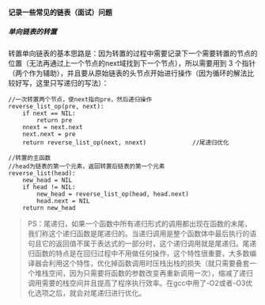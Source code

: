 #### 记录一些常见的链表（面试）问题 ####



##### 单向链表的转置 #####

转置单向链表的基本思路是：因为转置的过程中需要记录下一个需要转置的节点的位置（无法再通过上一个节点的next域找到下一个节点），所以需要用到 3 个指针（两个作为辅助），并且要从原始链表的头节点开始进行操作（因为循环的解法比较好写，这里只写递归的写法）：

```
//一次转置两个节点，使next指向pre，然后递归操作
reverse_list_op(pre, next):
	if next == NIL:
		return pre
	nnext = next.next
	next.next = pre
	return reverse_list_op(next, nnext)             //尾递归优化

//转置的主函数
//head为链表的第一个元素，返回转置后链表的第一个元素
reverse_list(head):
	new_head = NIL
	if head != NIL:
		new_head = reverse_list_op(head, head.next)
		head.next = NIL
	return new_head
```

> PS：尾递归，如果一个函数中所有递归形式的调用都出现在函数的末尾，我们称这个递归函数是尾递归的。当递归调用是整个函数体中最后执行的语句且它的返回值不属于表达式的一部分时，这个递归调用就是尾递归。尾递归函数的特点是在回归过程中不用做任何操作，这个特性很重要，大多数编译器会利用这个特性，优化掉函数调用时压栈出栈的损失（就只需要叠套一个堆栈空间，因为只需要将函数的参数改变再重新调用一次），缩减了递归调用需要的栈空间并且提高了程序执行效率。在gcc中用了-O2或者-O3优化选项之后，就会对尾递归进行优化。